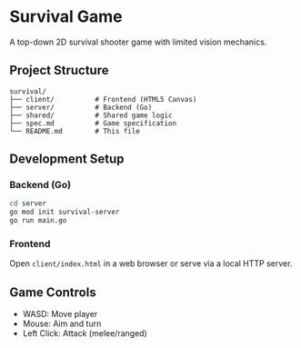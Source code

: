# Survival Game

A top-down 2D survival shooter game with limited vision mechanics.

## Project Structure

```
survival/
├── client/          # Frontend (HTML5 Canvas)
├── server/          # Backend (Go)
├── shared/          # Shared game logic
├── spec.md          # Game specification
└── README.md        # This file
```

## Development Setup

### Backend (Go)
```bash
cd server
go mod init survival-server
go run main.go
```

### Frontend
Open `client/index.html` in a web browser or serve via a local HTTP server.

## Game Controls
- WASD: Move player
- Mouse: Aim and turn
- Left Click: Attack (melee/ranged)